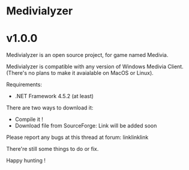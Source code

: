 # Medivialyzer
# v1.0.0

Medivialyzer is an open source project, for game named Medivia.

Medivialyzer is compatible with any version of Windows Medivia Client. (There's no plans to make it avaialable on MacOS or Linux).

Requirements:
- .NET Framework 4.5.2 (at least)

There are two ways to download it:
- Compile it !
- Download file from SourceForge:  Link will be added soon

Please report any bugs at this thread at forum: linklinklink

There're still some things to do or fix.

Happy hunting !
